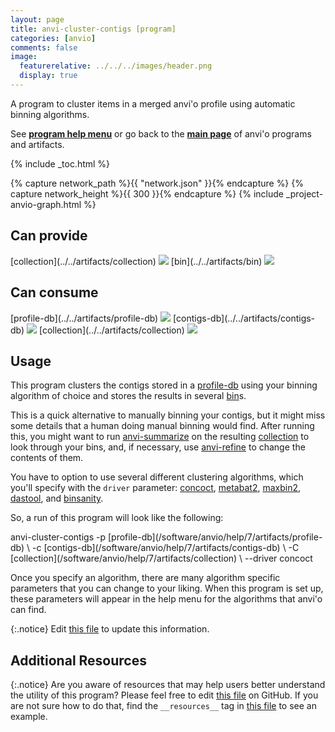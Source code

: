 ```yaml
---
layout: page
title: anvi-cluster-contigs [program]
categories: [anvio]
comments: false
image:
  featurerelative: ../../../images/header.png
  display: true
---
```


A program to cluster items in a merged anvi&#x27;o profile using automatic binning algorithms.

See **[program help menu](../../../../vignette#anvi-cluster-contigs)** or go back to the **[main page](../../)** of anvi'o programs and artifacts.


{% include _toc.html %}
<div id="svg" class="subnetwork"></div>
{% capture network_path %}{{ "network.json" }}{% endcapture %}
{% capture network_height %}{{ 300 }}{% endcapture %}
{% include _project-anvio-graph.html %}


## Can provide

<p style="text-align: left" markdown="1"><span class="artifact-p">[collection](../../artifacts/collection) <img src="../../images/icons/COLLECTION.png" class="artifact-icon-mini" /></span> <span class="artifact-p">[bin](../../artifacts/bin) <img src="../../images/icons/BIN.png" class="artifact-icon-mini" /></span></p>

## Can consume

<p style="text-align: left" markdown="1"><span class="artifact-r">[profile-db](../../artifacts/profile-db) <img src="../../images/icons/DB.png" class="artifact-icon-mini" /></span> <span class="artifact-r">[contigs-db](../../artifacts/contigs-db) <img src="../../images/icons/DB.png" class="artifact-icon-mini" /></span> <span class="artifact-r">[collection](../../artifacts/collection) <img src="../../images/icons/COLLECTION.png" class="artifact-icon-mini" /></span></p>

## Usage


This program clusters the contigs stored in a <span class="artifact-n">[profile-db](/software/anvio/help/7/artifacts/profile-db)</span> using your binning algorithm of choice and stores the results in several <span class="artifact-n">[bin](/software/anvio/help/7/artifacts/bin)</span>s. 

This is a quick alternative to manually binning your contigs, but it might miss some details that a human doing manual binning would find. After running this, you might want to run <span class="artifact-n">[anvi-summarize](/software/anvio/help/7/programs/anvi-summarize)</span> on the resulting <span class="artifact-n">[collection](/software/anvio/help/7/artifacts/collection)</span> to look through your bins, and, if necessary, use <span class="artifact-n">[anvi-refine](/software/anvio/help/7/programs/anvi-refine)</span> to change the contents of them. 

You have to option to use several different clustering algorithms, which you'll specify with the `driver` parameter: [concoct](https://github.com/BinPro/CONCOCT/blob/develop/doc/source/index.rst), [metabat2](https://www.ncbi.nlm.nih.gov/pmc/articles/PMC6662567/), [maxbin2](https://academic.oup.com/bioinformatics/article/32/4/605/1744462), [dastool](https://github.com/cmks/DAS_Tool), and [binsanity](https://www.ncbi.nlm.nih.gov/pmc/articles/PMC5345454/). 

So, a run of this program will look like the following:

<div class="codeblock" markdown="1">
anvi&#45;cluster&#45;contigs &#45;p <span class="artifact&#45;n">[profile&#45;db](/software/anvio/help/7/artifacts/profile&#45;db)</span> \
                     &#45;c <span class="artifact&#45;n">[contigs&#45;db](/software/anvio/help/7/artifacts/contigs&#45;db)</span> \ 
                     &#45;C <span class="artifact&#45;n">[collection](/software/anvio/help/7/artifacts/collection)</span> \ 
                     &#45;&#45;driver concoct
</div>

Once you specify an algorithm, there are many algorithm specific parameters that you can change to your liking. When this program is set up, these parameters will appear in the help menu for the algorithms that anvi'o can find. 


{:.notice}
Edit [this file](https://github.com/merenlab/anvio/tree/master/anvio/docs/programs/anvi-cluster-contigs.md) to update this information.


## Additional Resources



{:.notice}
Are you aware of resources that may help users better understand the utility of this program? Please feel free to edit [this file](https://github.com/merenlab/anvio/tree/master/bin/anvi-cluster-contigs) on GitHub. If you are not sure how to do that, find the `__resources__` tag in [this file](https://github.com/merenlab/anvio/blob/master/bin/anvi-interactive) to see an example.
